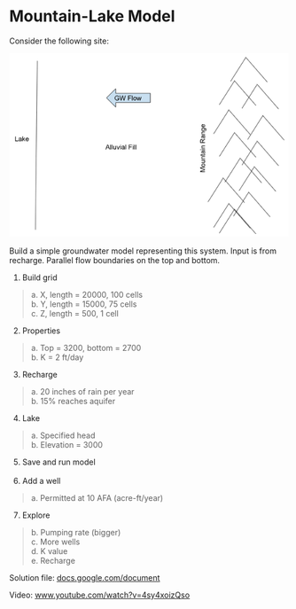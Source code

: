 # Mountain-Lake Model


Consider the following site:

![mtn_range.png](images/mtn_range.png)

Build a simple groundwater model representing this system. Input is from recharge. Parallel flow boundaries on the top and bottom.

1. Build grid
>a. X, length = 20000, 100 cells<br>
>b. Y, length = 15000, 75 cells<br>
>c. Z, length = 500, 1 cell<br>

2. Properties
>a. Top = 3200, bottom = 2700<br>
>b. K = 2 ft/day<br>

3. Recharge
>a. 20 inches of rain per year<br>
>b. 15% reaches aquifer

4. Lake
>a. Specified head<br>
>b. Elevation = 3000

5. Save and run model<br><br>
6. Add a well
>a. Permitted at 10 AFA (acre-ft/year)

7. Explore
>b. Pumping rate (bigger)<br>
>c. More wells<br>
>d. K value<br>
>e. Recharge

Solution file: [<u>docs.google.com/document</u>](https://docs.google.com/document/d/e/2PACX-1vRA8iCUnl_Z3I2wzm_OOOlONZyt2bDE98Lz6NERBA4mujVzegV6p_LuCyLeKcVagf7oNMXIdeawPJzh/pub)

Video: [<u>www.youtube.com/watch?v=4sy4xoizQso</u>](https://www.youtube.com/watch?v=4sy4xoizQso)